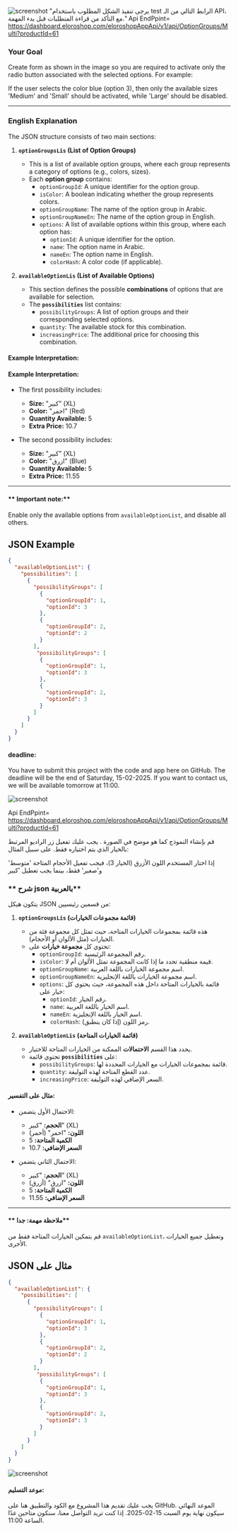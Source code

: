![screenshot](example.jpg)
 "يرجى تنفيذ الشكل المطلوب باستخدام  test الرابط التالي من الـ API، مع التأكد من قراءة المتطلبات قبل بدء المهمة."
Api EndPpint= https://dashboard.eloroshop.com/eloroshopAppApi/v1/api/OptionGroups/Multi?productId=61

 




### **Your Goal**  


Create  form as shown in the image so you are required to activate only the radio button associated with the selected options. For example:

If the user selects the color blue (option 3), then only the available sizes 'Medium' and 'Small' should be activated, while 'Large' should be disabled.


---

### **English Explanation**  
The JSON structure consists of two main sections:  

1. **`optionGroupsLis` (List of Option Groups)**  
   - This is a list of available option groups, where each group represents a category of options (e.g., colors, sizes).  
   - Each **option group** contains:  
     - `optionGroupId`: A unique identifier for the option group.  
     - `isColor`: A boolean indicating whether the group represents colors.  
     - `optionGroupName`: The name of the option group in Arabic.  
     - `optionGroupNameEn`: The name of the option group in English.  
     - `options`: A list of available options within this group, where each option has:  
       - `optionId`: A unique identifier for the option.  
       - `name`: The option name in Arabic.  
       - `nameEn`: The option name in English.  
       - `colorHash`: A color code (if applicable).  

2. **`availableOptionLis` (List of Available Options)**  
   - This section defines the possible **combinations** of options that are available for selection.  
   - The **`possibilities`** list contains:  
     - `possibilityGroups`: A list of option groups and their corresponding selected options.  
     - `quantity`: The available stock for this combination.  
     - `increasingPrice`: The additional price for choosing this combination.  

#### **Example Interpretation:**  
#### **Example Interpretation:**  
- The first possibility includes:  
  - **Size:** "كبير" (XL)  
  - **Color:** "احمر" (Red)  
  - **Quantity Available:** 5  
  - **Extra Price:** 10.7  

- The second possibility includes:  
  - **Size:** "كبير" (XL)  
  - **Color:** "ازرق" (Blue)  
  - **Quantity Available:** 5  
  - **Extra Price:** 11.55  

---
#### **  Important note:**  

  Enable only the available options from `availableOptionList`, and disable all others.

## JSON Example

 
```json
{
  "availableOptionList": {
    "possibilities": [
      {
        "possibilityGroups": [
          {
            "optionGroupId": 1,
            "optionId": 3
          },
          {
            "optionGroupId": 2,
            "optionId": 2
          }
        ],
         "possibilityGroups": [
          {
            "optionGroupId": 1,
            "optionId": 3
          },
          {
            "optionGroupId": 2,
            "optionId": 3
          }
        ]
      }
    ]
  }
}
```

#### **deadline:**  

You have to submit this project with the code and app here on GitHub. The deadline will be the end of Saturday, 15-02-2025. If you want to contact us, we will be available tomorrow at 11:00.






![screenshot](example.jpg)


Api EndPpint= https://dashboard.eloroshop.com/eloroshopAppApi/v1/api/OptionGroups/Multi?productId=61

 قم بإنشاء النموذج كما هو موضح في الصورة .
يجب عليك تفعيل زر الراديو المرتبط بالخيار الذي يتم اختياره فقط. على سبيل المثال:

إذا اختار المستخدم اللون الأزرق (الخيار 3)، فيجب تفعيل الأحجام المتاحة 'متوسط' و'صغير' فقط، بينما يجب تعطيل 'كبير




### **  شرح  json  بالعربية**  
يتكون هيكل JSON من قسمين رئيسيين:  

1. **`optionGroupsLis` (قائمة مجموعات الخيارات)**  
   - هذه قائمة بمجموعات الخيارات المتاحة، حيث تمثل كل مجموعة فئة من الخيارات (مثل الألوان أو الأحجام).  
   - تحتوي كل **مجموعة خيارات** على:  
     - `optionGroupId`: رقم المجموعة الرئيسية.  
     - `isColor`: قيمة منطقية تحدد ما إذا كانت المجموعة تمثل الألوان أم لا.  
     - `optionGroupName`: اسم مجموعة الخيارات باللغة العربية.  
     - `optionGroupNameEn`: اسم مجموعة الخيارات باللغة الإنجليزية.  
     - `options`: قائمة بالخيارات المتاحة داخل هذه المجموعة، حيث يحتوي كل خيار على:  
       - `optionId`: رقم الخيار.  
       - `name`: اسم الخيار باللغة العربية.  
       - `nameEn`: اسم الخيار باللغة الإنجليزية.  
       - `colorHash`: رمز اللون (إذا كان ينطبق).  

2. **`availableOptionLis` (قائمة الخيارات المتاحة)**  
   - يحدد هذا القسم **الاحتمالات** الممكنة من الخيارات المتاحة للاختيار.  
   - تحتوي قائمة **`possibilities`** على:  
     - `possibilityGroups`: قائمة بمجموعات الخيارات مع الخيارات المحددة لها.  
     - `quantity`: عدد القطع المتاحة لهذه التوليفة.  
     - `increasingPrice`: السعر الإضافي لهذه التوليفة.  

#### **مثال على التفسير:**  
- الاحتمال الأول يتضمن:  
  - **الحجم:** "كبير" (XL)  
  - **اللون:** "احمر" (أحمر)  
  - **الكمية المتاحة:** 5  
  - **السعر الإضافي:** 10.7  

- الاحتمال الثاني يتضمن:  
  - **الحجم:** "كبير" (XL)  
  - **اللون:** "ازرق" (أزرق)  
  - **الكمية المتاحة:** 5  
  - **السعر الإضافي:** 11.55  

---



 #### **   ملاحظة مهمة: جدا**  

قم بتمكين الخيارات المتاحة فقط من `availableOptionList`، وتعطيل جميع الخيارات الأخرى.


 
 
## JSON مثال على 

 
```json
{
  "availableOptionList": {
    "possibilities": [
      {
        "possibilityGroups": [
          {
            "optionGroupId": 1,
            "optionId": 3
          },
          {
            "optionGroupId": 2,
            "optionId": 2
          }
        ],
         "possibilityGroups": [
          {
            "optionGroupId": 1,
            "optionId": 3
          },
          {
            "optionGroupId": 2,
            "optionId": 3
          }
        ]
      }
    ]
  }
}
```


![screenshot](example.jpg)


#### **موعد التسليم:**  

يجب عليك تقديم هذا المشروع مع الكود والتطبيق هنا على GitHub. الموعد النهائي سيكون نهاية يوم السبت 15-02-2025. إذا كنت تريد التواصل معنا، سنكون متاحين غدًا الساعة 11:00.













